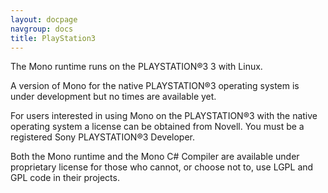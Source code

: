 ```yaml
---
layout: docpage
navgroup: docs
title: PlayStation3
---
```


The Mono runtime runs on the PLAYSTATION®3 3 with Linux.

A version of Mono for the native PLAYSTATION®3 operating system is under development but no times are available yet.

For users interested in using Mono on the PLAYSTATION®3 with the native operating system a license can be obtained from Novell. You must be a registered Sony PLAYSTATION®3 Developer.

Both the Mono runtime and the Mono C\# Compiler are available under proprietary license for those who cannot, or choose not to, use LGPL and GPL code in their projects.
